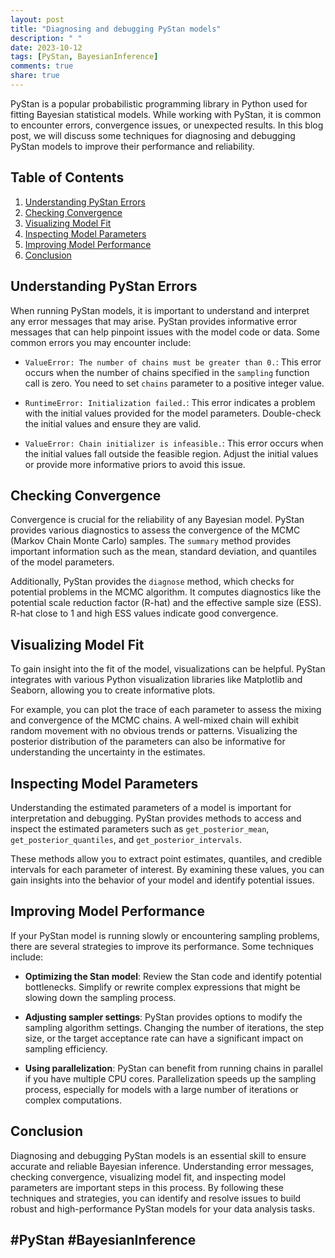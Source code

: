 ```yaml
---
layout: post
title: "Diagnosing and debugging PyStan models"
description: " "
date: 2023-10-12
tags: [PyStan, BayesianInference]
comments: true
share: true
---
```


PyStan is a popular probabilistic programming library in Python used for fitting Bayesian statistical models. While working with PyStan, it is common to encounter errors, convergence issues, or unexpected results. In this blog post, we will discuss some techniques for diagnosing and debugging PyStan models to improve their performance and reliability.

## Table of Contents
1. [Understanding PyStan Errors](#understanding-pystan-errors)
2. [Checking Convergence](#checking-convergence)
3. [Visualizing Model Fit](#visualizing-model-fit)
4. [Inspecting Model Parameters](#inspecting-model-parameters)
5. [Improving Model Performance](#improving-model-performance)
6. [Conclusion](#conclusion)

## Understanding PyStan Errors

When running PyStan models, it is important to understand and interpret any error messages that may arise. PyStan provides informative error messages that can help pinpoint issues with the model code or data. Some common errors you may encounter include:

- `ValueError: The number of chains must be greater than 0.`: This error occurs when the number of chains specified in the `sampling` function call is zero. You need to set `chains` parameter to a positive integer value.

- `RuntimeError: Initialization failed.`: This error indicates a problem with the initial values provided for the model parameters. Double-check the initial values and ensure they are valid.

- `ValueError: Chain initializer is infeasible.`: This error occurs when the initial values fall outside the feasible region. Adjust the initial values or provide more informative priors to avoid this issue.

## Checking Convergence

Convergence is crucial for the reliability of any Bayesian model. PyStan provides various diagnostics to assess the convergence of the MCMC (Markov Chain Monte Carlo) samples. The `summary` method provides important information such as the mean, standard deviation, and quantiles of the model parameters. 

Additionally, PyStan provides the `diagnose` method, which checks for potential problems in the MCMC algorithm. It computes diagnostics like the potential scale reduction factor (R-hat) and the effective sample size (ESS). R-hat close to 1 and high ESS values indicate good convergence.

## Visualizing Model Fit

To gain insight into the fit of the model, visualizations can be helpful. PyStan integrates with various Python visualization libraries like Matplotlib and Seaborn, allowing you to create informative plots.

For example, you can plot the trace of each parameter to assess the mixing and convergence of the MCMC chains. A well-mixed chain will exhibit random movement with no obvious trends or patterns. Visualizing the posterior distribution of the parameters can also be informative for understanding the uncertainty in the estimates.

## Inspecting Model Parameters

Understanding the estimated parameters of a model is important for interpretation and debugging. PyStan provides methods to access and inspect the estimated parameters such as `get_posterior_mean`, `get_posterior_quantiles`, and `get_posterior_intervals`.

These methods allow you to extract point estimates, quantiles, and credible intervals for each parameter of interest. By examining these values, you can gain insights into the behavior of your model and identify potential issues.

## Improving Model Performance

If your PyStan model is running slowly or encountering sampling problems, there are several strategies to improve its performance. Some techniques include:

- **Optimizing the Stan model**: Review the Stan code and identify potential bottlenecks. Simplify or rewrite complex expressions that might be slowing down the sampling process.

- **Adjusting sampler settings**: PyStan provides options to modify the sampling algorithm settings. Changing the number of iterations, the step size, or the target acceptance rate can have a significant impact on sampling efficiency.

- **Using parallelization**: PyStan can benefit from running chains in parallel if you have multiple CPU cores. Parallelization speeds up the sampling process, especially for models with a large number of iterations or complex computations.

## Conclusion

Diagnosing and debugging PyStan models is an essential skill to ensure accurate and reliable Bayesian inference. Understanding error messages, checking convergence, visualizing model fit, and inspecting model parameters are important steps in this process. By following these techniques and strategies, you can identify and resolve issues to build robust and high-performance PyStan models for your data analysis tasks.

## #PyStan #BayesianInference